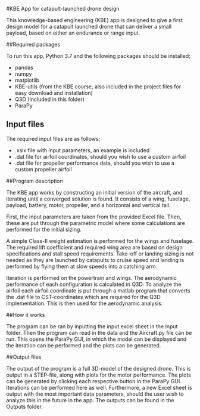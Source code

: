 #KBE App for catapult-launched drone design

This knowledge-based engineering (KBE) app is designed to give a first
design model for a catapult launched drone that can deliver a small payload,
based on either an endurance or range input. 

##Required packages

To run this app, Python 3.7 and the following packages should be installed;

- pandas
- numpy
- matplotlib
- KBE-utils (from the KBE course, also included in the project files 
for easy download and installation)
- Q3D (Included in this folder)
- ParaPy

## Input files

The required input files are as follows;

- .xslx file with input parameters, an example is included
- .dat file for airfoil coordinates, should you wish to use a custom airfoil
- .dat file for propeller performance data, should you wish to use a custom propeller airfoil

##Program description

The KBE app works by constructing an initial version of the aircraft,
and iterating until a converged solution is found. It consists of 
a wing, fuselage, payload, battery, motor, propeller, and a horizontal 
and vertical tail. 

First, the input parameters are taken from the provided Excel file.
Then, these are put through the parametric model where some calculations
are performed for the initial sizing.

A simple Class-II weight estimation is performed for the wings and fuselage.
The required lift coefficient and required wing area are based on design 
specifications and stall speed requirements. Take-off or landing sizing
is not needed as they are launched by catapults to cruise speed 
and landing is performed by flying them at slow speeds into a catching arm.

Iteration is performed on the powertrain and wings. 
The aerodynamic performance of each configuration is calculated
in Q3D. To analyze the airfoil each airfoil coordinate is put through a
matlab program that converts the .dat file to CST-coordinates which are required
for the Q3D implementation. This is then used for the aerodynamic analysis.

##How it works

The program can be ran by inputting the input excel sheet in the Input folder.
Then the program can read in the data and the Aircraft.py file can be run.
This opens the ParaPy GUI, in which the model can be displayed and the 
iteration can be performed and the plots can be generated.


##Output files

The output of the program is a full 3D-model of the designed drone.
This is output in a STEP-file, along with plots for the motor performance.
The plots can be generated by clicking each respective button in the
ParaPy GUI. Iterations can be performed here as well.
Furthermore, a new Excel sheet is output with the most important data parameters,
should the user wish to analyze this in the future in the app. The outputs can 
be found in the Outputs folder.
